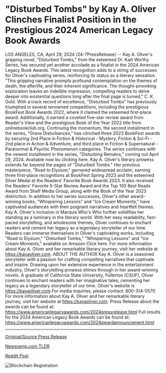 # "Disturbed Tombs" by Kay A. Oliver Clinches Finalist Position in the Prestigious 2024 American Legacy Book Awards

LOS ANGELES, CA, April 29, 2024 /24-7PressRelease/ -- Kay A. Oliver's gripping novel, "Disturbed Tombs," from the esteemed Dr. Kaili Worthy Series, has secured yet another accolade as a finalist in the 2024 American Legacy Book Awards. This latest recognition adds to a string of successes for Oliver's captivating series, reinforcing its status as a literary sensation.  "This gripping narrative prompts profound contemplation on the themes of death, the afterlife, and their inherent significance. The thought-provoking exploration leaves an indelible impression, compelling readers to delve deeper into existential questions long after the final page is turned," C. K. Gold.  With a track record of excellence, "Disturbed Tombs" has previously triumphed in several renowned competitions, including the prestigious BookFest Book Awards 2022, where it claimed the esteemed first-place award. Additionally, it earned a coveted five-star review award from Reader's View and the prestigious Book of the Year 2022 title from onlinebookclub.org.  Continuing the momentum, the second installment in the series, "Grave Disturbances," has clinched three 2023 BookFest awards by securing 2nd Place in Fiction & Historical - Mystery, Fiction & Sci-Fi - 2nd place in Action & Adventure, and third place in Fiction & Supernatural - Paranormal & Psychic Phenomenon categories.  The series continues with the newest installment in the series, "Disturbing Remains," coming out April 29, 2024. Available now bu clicking here.  Kay A. Oliver's literary prowess extends far beyond the pages of "Disturbed Tombs." Her previous masterpiece, "Road to Elysium," garnered widespread acclaim, earning three first-place recognitions at BookFest Spring 2023 and the esteemed Silver Medal at the Readers' Favorite Book Awards 2023. It also received the Readers' Favorite 5-Star Review Award and the Top 100 Best Reads Award from Shelf Media Group, along with the Book of the Year 2023 distinction.  In addition to her series successes, Oliver's other award-winning books, "Whispering Lessons" and "Ice Cream Moments," have captivated audiences with their poignant narratives and heartfelt themes.  Kay A. Oliver's inclusion in Marquis Who's Who further solidifies her standing as a luminary in the literary world. With her easy readability, fast-paced storytelling, and wholesome themes, Oliver continues to enchant readers and cement her legacy as a legendary storyteller of our time.  Readers can immerse themselves in Oliver's captivating works, including "Road to Elysium," "Disturbed Tombs," "Whispering Lessons" and "Ice Cream Moments," available on Amazon Click here.  For more information about Kay A. Oliver and her remarkable literary journey, visit her website at https://kayaoliver.com.  ABOUT THE AUTHOR   Kay A. Oliver is a seasoned storyteller with a passion for crafting compelling narratives that captivate and inspire. Drawing upon her extensive experience in the entertainment industry, Oliver's storytelling prowess shines through in her award-winning novels. A graduate of California State University, Fullerton (CSUF), Oliver continues to enchant readers with her imaginative tales, cementing her legacy as a legendary storyteller of our time.  Oliver's website is https://kayaoliver.com  For media inquiries, please contact: 800-314-0570  For more information about Kay A. Oliver and her remarkable literary journey, visit her website at https://kayaoliver.com.  Press Release about the awards can be found at: https://www.americanlegacyawards.com/2024pressrelease.html  Full results for the 2024 American Legacy Book Awards can be found at: https://www.americanlegacyawards.com/2024awardannouncement.html 

---

[Original/Source Press Release](https://www.24-7pressrelease.com/press-release/510463/disturbed-tombs-by-kay-a-oliver-clinches-finalist-position-in-the-prestigious-2024-american-legacy-book-awards)
                    

[Newsramp.com TLDR](https://newsramp.com/curated-news/kay-a-oliver-s-disturbed-tombs-named-finalist-in-2024-american-legacy-book-awards/3f3dd651c067d9868145875c4f1d6bc3) 

 



[Reddit Post](https://www.reddit.com/r/BookNews/comments/1cfss01/kay_a_olivers_disturbed_tombs_named_finalist_in/) 



![Blockchain Registration](https://cdn.newsramp.app/24-7PressRelease/qrcode/244/29/wallPAOz.webp)